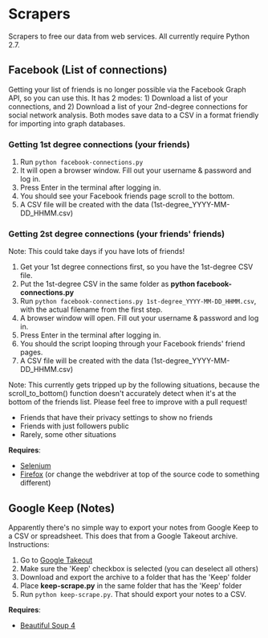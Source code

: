# Scrapers
Scrapers to free our data from web services. All currently require Python 2.7.

## Facebook (List of connections)
Getting your list of friends is no longer possible via the Facebook Graph API, so you can use this. It has 2 modes: 1) Download a list of your connections, and 2) Download a list of your 2nd-degree connections for social network analysis. Both modes save data to a CSV in a format friendly for importing into graph databases.

### Getting 1st degree connections (your friends)
1. Run ```python facebook-connections.py```
2. It will open a browser window. Fill out your username & password and log in.
3. Press Enter in the terminal after logging in.
4. You should see your Facebook friends page scroll to the bottom.
5. A CSV file will be created with the data (1st-degree_YYYY-MM-DD_HHMM.csv)

### Getting 2st degree connections (your friends' friends)
Note: This could take days if you have lots of friends!

1. Get your 1st degree connections first, so you have the 1st-degree CSV file.
2. Put the 1st-degree CSV in the same folder as **python facebook-connections.py**
3. Run ```python facebook-connections.py 1st-degree_YYYY-MM-DD_HHMM.csv```, with the actual filename from the first step.
4. A browser window will open. Fill out your username & password and log in.
5. Press Enter in the terminal after logging in.
6. You should the script looping through your Facebook friends' friend pages.
7. A CSV file will be created with the data (1st-degree_YYYY-MM-DD_HHMM.csv)

Note: This currently gets tripped up by the following situations, because the scroll_to_bottom() function doesn't accurately detect when it's at the bottom of the friends list. Please feel free to improve with a pull request!
- Friends that have their privacy settings to show no friends
- Friends with just followers public
- Rarely, some other situations

**Requires**:
- [Selenium](https://pypi.python.org/pypi/selenium)
- [Firefox](https://www.mozilla.org/en-US/firefox/new/) (or change the webdriver at top of the source code to something different)

## Google Keep (Notes)
Apparently there's no simple way to export your notes from Google Keep to a CSV or spreadsheet. This does that from a Google Takeout archive. Instructions:

1. Go to [Google Takeout](https://takeout.google.com/settings/takeout)
2. Make sure the 'Keep' checkbox is selected (you can deselect all others)
3. Download and export the archive to a folder that has the 'Keep' folder
4. Place **keep-scrape.py** in the same folder that has the 'Keep' folder
5. Run ``python keep-scrape.py``. That should export your notes to a CSV.

**Requires**:
- [Beautiful Soup 4](https://pypi.python.org/pypi/beautifulsoup4)